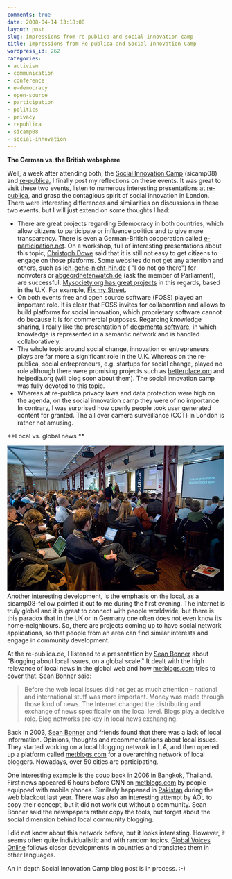 ```yaml
---
comments: true
date: 2008-04-14 13:18:08
layout: post
slug: impressions-from-re-publica-and-social-innovation-camp
title: Impressions from Re-publica and Social Innovation Camp
wordpress_id: 262
categories:
- activism
- communication
- conference
- e-democracy
- open-source
- participation
- politics
- privacy
- republica
- sicamp08
- social-innovation
---
```


**The German vs. the British websphere**

Well, a week after attending both, the [Social Innovation Camp](http://www.sicamp.org/) (sicamp08) and [re-publica](http://re-publica.de/), I finally post my reflections on these events. It was great to visit these two events, listen  to numerous interesting presentations at [re-publica](http://re-publica.de/), and grasp the contagious spirit of social innovation in London. There were interesting differences and similarities on discussions in these two events, but I will just extend on some thoughts I had:




  * There are great projects regarding Edemocracy in both countries, which allow citizens to participate or influence politics and to give more transparency. There is even a German-British cooperation called [e-participation.net](http://www.e-participation.net/). On a workshop, full of interesting presentations about this topic, [Christoph Dowe](http://politik-digital.de/ueber_uns) said that it is still not easy to get citizens to engage on those platforms. Some websites do not get any attention and others, such as [ich-gehe-nicht-hin.de](http://www.ich-gehe-nicht-hin.de) ( "I do not go there") for nonvoters or [abgeordnetenwatch.de](http://www.abgeordnetenwatch.de/) (ask the member of Parliament), are successful. [Mysociety.org has great projects](http://www.mysociety.org/projects) in this regards, based in the U.K. For example, [Fix my Street](http://www.fixmystreet.com/).
  * On both events free and open source software (FOSS) played an important role. It is clear that FOSS invites for collaboration and allows to build platforms for social innovation, which proprietary software cannot do because it is for commercial purposes. Regarding knowledge sharing, I really like the presentation of [deepmehta software](http://www.deepamehta.de/), in which knowledge is represented in a semantic network and is handled collaboratively.
  * The whole topic around social change, innovation or entrepreneurs plays are far more a significant role in the U.K. Whereas on the re-publica, social entrepreneurs, e.g. startups for social change, played no role although there were promising projects such as [betterplace.org](http://www.betterplace.org/) and helpedia.org (will blog soon about them). The social innovation camp was fully devoted to this topic.
  * Whereas at re-publica privacy laws and data protection were high on the agenda, on the social innovation camp they were of no importance. In contrary, I was surprised how openly people took user generated content for granted. The all over camera surveillance (CCT) in London is rather not amusing.


**Local vs. global news
**

[![republica.jpg](/images/republica.jpg)](http://www.flickr.com/photos/simsullen/2385594693/)Another interesting development, is the emphasis on the local, as a sicamp08-fellow pointed it out to me during the first evening. The internet is truly global and it is great to connect with people worldwide, but there is this paradox that in the UK or in Germany one often does not even know its home-neighbours. So, there are projects coming up to have social network applications, so that people from an area can find similar interests and engage in community development.

At the re-publica.de, I listened to a presentation by [Sean Bonner](http://blog.seanbonner.com/) about "Blogging about local issues, on a global scale." It dealt with the high relevance of local news in the global web and how [metblogs.com](http://www.metblogs.com/) tries to cover that. Sean Bonner said:


> Before the web local issues did not get as much attention - national and international stuff was more important. Money was made through those kind of news. The Internet changed the distributing and exchange of news specifically on the local level. Blogs play a decisive role. Blog networks are key in local news exchanging.


Back in 2003, [Sean Bonner](http://blog.seanbonner.com/) and friends found that there was a lack of local information. Opinions, thoughts and recommendations about local issues. They started working on a local blogging network in L.A, and then opened up a platform called [metblogs.com](http://www.metblogs.com/) for a overarching network of local bloggers. Nowadays, over 50 cities are participating.

One interesting example is the coup back in 2006 in Bangkok, Thailand. First news appeared 6 hours before CNN on [metblogs.com](http://www.metblogs.com/) by people equipped with mobile phones. Similarly happened in [Pakistan](http://islamabad.metblogs.com/) during the web blackout last year. There was also an interesting attempt by AOL to copy their concept, but it did not work out without a community. Sean Bonner said the newspapers rather copy the tools, but forget about the social dimension behind local community blogging.

I did not know about this network before, but it looks interesting. However, it seems often quite individualistic and with random topics. [Global Voices Online](http://www.globalvoicesonline.org/) follows closer developments in countries and translates them in other languages.

An in depth Social Innovation Camp blog post is in process. :-)
